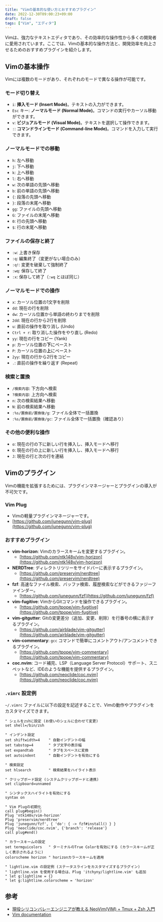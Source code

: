 ```yaml
---
title: "Vimの基本的な使い方とおすすめプラグイン"
date: 2022-12-30T09:00:23+09:00
draft: false
tags: ["Vim", "エディタ"] 
---
```

<!--more-->
Vimは、強力なテキストエディタであり、その効率的な操作性から多くの開発者に愛用されています。ここでは、Vimの基本的な操作方法と、開発効率を向上させるためのおすすめプラグインを紹介します。

## Vimの基本操作

Vimには複数のモードがあり、それぞれのモードで異なる操作が可能です。

### モード切り替え

-   `i`: **挿入モード (Insert Mode)**。テキストの入力ができます。
-   `Esc` キー: **ノーマルモード (Normal Mode)**。コマンドの実行やカーソル移動ができます。
-   `v`: **ビジュアルモード (Visual Mode)**。テキストを選択して操作できます。
-   `:`: **コマンドラインモード (Command-line Mode)**。コマンドを入力して実行できます。

### ノーマルモードでの移動

-   `h`: 左へ移動
-   `j`: 下へ移動
-   `k`: 上へ移動
-   `l`: 右へ移動
-   `w`: 次の単語の先頭へ移動
-   `b`: 前の単語の先頭へ移動
-   `{`: 段落の先頭へ移動
-   `}`: 段落の末尾へ移動
-   `gg`: ファイルの先頭へ移動
-   `G`: ファイルの末尾へ移動
-   `0`: 行の先頭へ移動
-   `$`: 行の末尾へ移動

### ファイルの保存と終了

-   `:w`: 上書き保存
-   `:q`: 編集終了（変更がない場合のみ）
-   `:q!`: 変更を破棄して強制終了
-   `:wq`: 保存して終了
-   `:x`: 保存して終了（`:wq` とほぼ同じ）

### ノーマルモードでの操作

-   `x`: カーソル位置の1文字を削除
-   `dd`: 現在の行を削除
-   `dw`: カーソル位置から単語の終わりまでを削除
-   `2dd`: 現在の行から2行を削除
-   `u`: 直前の操作を取り消し (Undo)
-   `Ctrl + r`: 取り消した操作をやり直し (Redo)
-   `yy`: 現在の行をコピー (Yank)
-   `p`: カーソル位置の**下**にペースト
-   `P`: カーソル位置の**上**にペースト
-   `2yy`: 現在の行から2行をコピー
-   `.`: 直前の操作を繰り返す (Repeat)

### 検索と置換

-   `/検索内容`: 下方向へ検索
-   `?検索内容`: 上方向へ検索
-   `n`: 次の検索結果へ移動
-   `N`: 前の検索結果へ移動
-   `:%s/置換前/置換後/g`: ファイル全体で一括置換
-   `:%s/置換前/置換後/gc`: ファイル全体で一括置換（確認あり）

### その他の便利な操作

-   `o`: 現在の行の下に新しい行を挿入し、挿入モードへ移行
-   `O`: 現在の行の上に新しい行を挿入し、挿入モードへ移行
-   `J`: 現在の行と次の行を連結

## Vimのプラグイン

Vimの機能を拡張するためには、プラグインマネージャーとプラグインの導入が不可欠です。

### Vim Plug

-   Vimの軽量プラグインマネージャーです。
-   [https://github.com/junegunn/vim-plug](https://github.com/junegunn/vim-plug)

### おすすめプラグイン

-   **vim-horizon**: Vimのカラースキームを変更するプラグイン。
    -   [https://github.com/ntk148v/vim-horizon](https://github.com/ntk148v/vim-horizon)
-   **NERDTree**: ディレクトリツリーをサイドバーに表示するプラグイン。
    -   [https://github.com/preservim/nerdtree](https://github.com/preservim/nerdtree)
-   **fzf**: 高速なファイル検索、バッファ検索、履歴検索などができるファジーファインダー。
    -   [https://github.com/junegunn/fzf](https://github.com/junegunn/fzf)
-   **vim-fugitive**: VimからGitコマンドを操作できるプラグイン。
    -   [https://github.com/tpope/vim-fugitive](https://github.com/tpope/vim-fugitive)
-   **vim-gitgutter**: Gitの変更差分（追加、変更、削除）を行番号の横に表示するプラグイン。
    -   [https://github.com/airblade/vim-gitgutter](https://github.com/airblade/vim-gitgutter)
-   **vim-commentary**: `gcc` コマンドで簡単にコメントアウト/アンコメントできるプラグイン。
    -   [https://github.com/tpope/vim-commentary](https://github.com/tpope/vim-commentary)
-   **coc.nvim**: コード補完、LSP（Language Server Protocol）サポート、スニペットなど、IDEのような機能を提供するプラグイン。
    -   [https://github.com/neoclide/coc.nvim](https://github.com/neoclide/coc.nvim)

### `.vimrc` 設定例

`~/.vimrc` ファイルに以下の設定を記述することで、Vimの動作やプラグインをカスタマイズできます。

```vim
" シェルをzshに設定 (お使いのシェルに合わせて変更)
set shell=/bin/zsh

" インデント設定
set shiftwidth=4    " 自動インデントの幅
set tabstop=4       " タブ文字の表示幅
set expandtab       " タブをスペースに変換
set autoindent      " 自動インデントを有効にする

" 検索設定
set hlsearch        " 検索結果をハイライト表示

" クリップボード設定 (システムクリップボードと連携)
set clipboard=unnamed

" シンタックスハイライトを有効にする
syntax on

" Vim Plugの初期化
call plug#begin()
Plug 'ntk148v/vim-horizon'
Plug 'preservim/nerdtree'
Plug 'junegunn/fzf', { 'do': { -> fzf#install() } }
Plug 'neoclide/coc.nvim', {'branch': 'release'}
call plug#end()

" カラースキームの設定
set termguicolors   " ターミナルのTrue Colorを有効にする (カラースキームが正しく表示されるように)
colorscheme horizon " horizonカラースキームを適用

" lightline.vim の設定例 (ステータスラインをカスタマイズするプラグイン)
" lightline.vim を使用する場合は、Plug 'itchyny/lightline.vim' も追加
" let g:lightline = {}
" let g:lightline.colorscheme = 'horizon'
```

## 参考
-   [現役シリコンバレーエンジニアが教える NeoVim(VIM) + Tmux + Zsh 入門](https://www.udemy.com/course/vim-tmux-zsh/)
-   [Vim documentation](https://vimhelp.org/)
